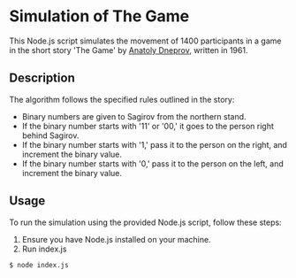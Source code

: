 # Simulation of The Game

This Node.js script simulates the movement of 1400 participants in a game in the short story 'The Game' by [Anatoly Dneprov](https://en.wikipedia.org/wiki/Anatoly_Dneprov_(writer)), written in 1961.

## Description

The algorithm follows the specified rules outlined in the story:

- Binary numbers are given to Sagirov from the northern stand.
- If the binary number starts with '11' or '00,' it goes to the person right behind Sagirov.
- If the binary number starts with '1,' pass it to the person on the right, and increment the binary value.
- If the binary number starts with '0,' pass it to the person on the left, and increment the binary value.

## Usage

To run the simulation using the provided Node.js script, follow these steps:

1. Ensure you have Node.js installed on your machine.
2. Run index.js

```bash
$ node index.js
